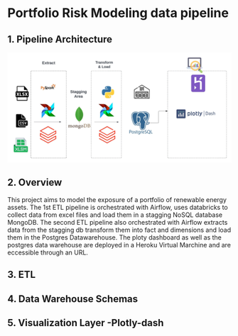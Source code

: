 # Portfolio Risk Modeling data pipeline

## 1. Pipeline Architecture

![Image]( /enr_risk_modeling/env/Images/blx_mdp_etl_pipeline_.jpeg "Portolio risk modling data pipeline")

## 2. Overview
This project aims to model the exposure of a portfolio of renewable energy assets.
The 1st ETL pipeline is orchestrated with Airflow, uses databricks to collect data from excel files and load them in a stagging NoSQL database MongoDB. The second ETL pipeline also orchestrated with Airflow extracts data from the stagging db transform them into fact and dimensions and load them in the Postgres Datawarehouse. The ploty dashboard as well as the postgres data warehouse are deployed in a Heroku Virtual Marchine and are eccessible through an URL.

## 3. ETL

## 4. Data Warehouse Schemas

## 5. Visualization Layer -Plotly-dash
